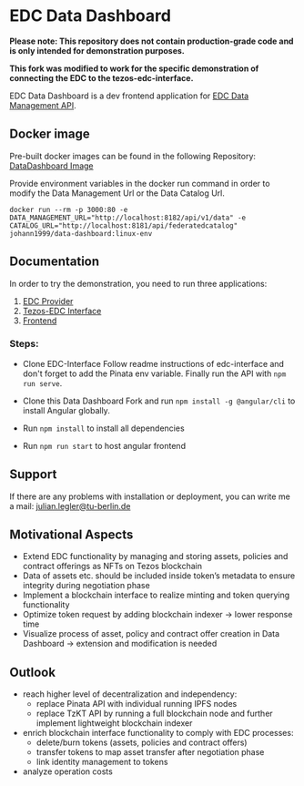 # EDC Data Dashboard

**Please note: This repository does not contain production-grade code and is only intended for demonstration purposes.**

**This fork was modified to work for the specific demonstration of connecting the EDC to the tezos-edc-interface.**

EDC Data Dashboard is a dev frontend application for [EDC Data Management API](https://github.com/eclipse-edc/Connector).

## Docker image

Pre-built docker images can be found in the following Repository: [DataDashboard Image](https://hub.docker.com/repository/docker/johann1999/data-dashboard/general)

Provide environment variables in the docker run command in order to modify the Data Management Url or the Data Catalog Url.

```
docker run --rm -p 3000:80 -e DATA_MANAGEMENT_URL="http://localhost:8182/api/v1/data" -e CATALOG_URL="http://localhost:8181/api/federatedcatalog"  johann1999/data-dashboard:linux-env
```

## Documentation

In order to try the demonstration, you need to run three applications:

1. [EDC Provider](https://github.com/GAIA-X4PLC-AAD/EDC-Blockchain-Catalog)
2. [Tezos-EDC Interface](https://github.com/GAIA-X4PLC-AAD/EDC-Blockchain-Interface)
3. [Frontend](https://github.com/GAIA-X4PLC-AAD/EDC-Blockchain-Dashboard)

### Steps:

- Clone EDC-Interface
  Follow readme instructions of edc-interface and don't forget to add the Pinata env variable. Finally run the API with `npm run serve`.

- Clone this Data Dashboard Fork and run `npm install -g @angular/cli` to install Angular globally.

- Run `npm install` to install all dependencies

- Run `npm run start` to host angular frontend

## Support

If there are any problems with installation or deployment, you can write me a mail:
<julian.legler@tu-berlin.de>


## Motivational Aspects

- Extend EDC functionality by managing and storing assets, policies and contract offerings as NFTs on Tezos blockchain
- Data of assets etc. should be included inside token’s metadata to ensure integrity during negotiation phase
- Implement a blockchain interface to realize minting and token querying functionality
- Optimize token request by adding blockchain indexer → lower response time
- Visualize process of asset, policy and contract offer creation in Data Dashboard → extension and modification is needed

## Outlook

- reach higher level of decentralization and independency:
  - replace Pinata API with individual running IPFS nodes
  - replace TzKT API by running a full blockchain node and further implement lightweight blockchain indexer
- enrich blockchain interface functionality to comply with EDC processes:
  - delete/burn tokens (assets, policies and contract offers)
  - transfer tokens to map asset transfer after negotiation phase
  - link identity management to tokens
- analyze operation costs
